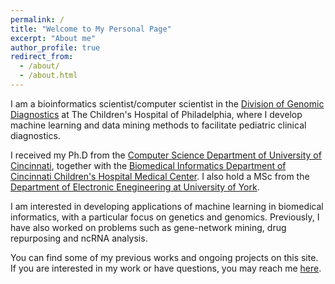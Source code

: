 ```yaml
---
permalink: /
title: "Welcome to My Personal Page"
excerpt: "About me"
author_profile: true
redirect_from: 
  - /about/
  - /about.html
---
```



I am a bioinformatics scientist/computer scientist in the [Division of Genomic Diagnostics](https://www.chop.edu/centers-programs/division-genomic-diagnostics) at The Children's Hospital of Philadelphia, where I develop machine learning and data mining methods to facilitate pediatric clinical diagnostics.

I received my Ph.D from the [Computer Science Department of University of Cincinnati](https://ceas.uc.edu/academics/departments/electrical-engineering-computer-science.html), together with the [Biomedical Informatics Department of Cincinnati Children's Hospital Medical Center](https://www.cincinnatichildrens.org/research/divisions/b/bmi). I also hold a MSc from the [Department of Electronic Enegineering at University of York](https://www.york.ac.uk/electronic-engineering/). 

I am interested in developing applications of machine learning in biomedical informatics, with a particular focus on genetics and genomics. Previously, I have also worked on problems such as gene-network mining, drug repurposing and ncRNA analysis.

You can find some of my previous works and ongoing projects on this site. If you are interested in my work or have questions, you may reach me [here](mailto:wuco@mail.uc.edu).
